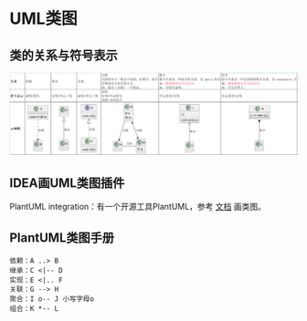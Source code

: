 # UML类图

## 类的关系与符号表示
![关系](images/relation/关系.png)

## IDEA画UML类图插件
PlantUML integration：有一个开源工具PlantUML，参考 [文档](https://plantuml.com/zh/class-diagram) 画类图。

## PlantUML类图手册
```txt
依赖：A ..> B
继承：C <|-- D
实现：E <|.. F
关联：G --> H
聚合：I o-- J 小写字母o
组合：K *-- L
```

